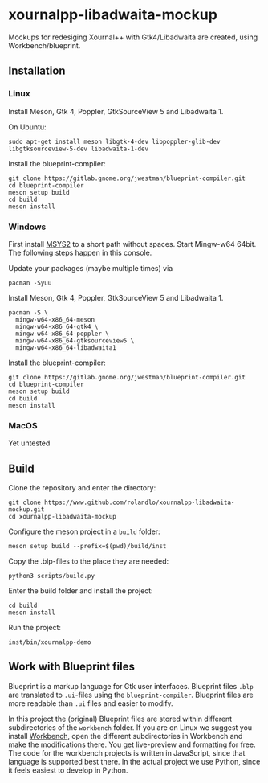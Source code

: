 # xournalpp-libadwaita-mockup
Mockups for redesiging Xournal++ with Gtk4/Libadwaita are created, using Workbench/blueprint.


## Installation

### Linux

Install Meson, Gtk 4, Poppler, GtkSourceView 5 and Libadwaita 1. 

On Ubuntu:
```term
sudo apt-get install meson libgtk-4-dev libpoppler-glib-dev libgtksourceview-5-dev libadwaita-1-dev
```

Install the blueprint-compiler:

```term
git clone https://gitlab.gnome.org/jwestman/blueprint-compiler.git
cd blueprint-compiler
meson setup build
cd build
meson install
```

### Windows

First install [MSYS2](https://www.msys2.org/) to a short path without spaces.
Start Mingw-w64 64bit. The following steps happen in this console.

Update your packages (maybe multiple times) via 
```term
pacman -Syuu
```

Install Meson, Gtk 4, Poppler, GtkSourceView 5 and Libadwaita 1.

```term
pacman -S \
  mingw-w64-x86_64-meson
  mingw-w64-x86_64-gtk4 \
  mingw-w64-x86_64-poppler \
  mingw-w64-x86_64-gtksourceview5 \
  mingw-w64-x86_64-libadwaita1
```

Install the blueprint-compiler:

```term
git clone https://gitlab.gnome.org/jwestman/blueprint-compiler.git
cd blueprint-compiler
meson setup build
cd build
meson install
```

### MacOS

Yet untested

## Build

Clone the repository and enter the directory:

```term
git clone https://www.github.com/rolandlo/xournalpp-libadwaita-mockup.git
cd xournalpp-libadwaita-mockup
```

Configure the meson project in a `build` folder:

```
meson setup build --prefix=$(pwd)/build/inst
```

Copy the .blp-files to the place they are needed:

```term
python3 scripts/build.py
```

Enter the build folder and install the project:

```term
cd build
meson install
```

Run the project:

```term
inst/bin/xournalpp-demo
```

## Work with Blueprint files

Blueprint is a markup language for Gtk user interfaces. Blueprint files `.blp` are translated to `.ui`-files using the `blueprint-compiler`. Blueprint files are more readable than `.ui` files and easier to modify.

In this project the (original) Blueprint files are stored within different subdirectories of the `workbench` folder.
If you are on Linux we suggest you install [Workbench](https://flathub.org/apps/re.sonny.Workbench), open the different subdirectories in Workbench and make the modifications there. You get live-preview and formatting for free.
The code for the workbench projects is written in JavaScript, since that language
is supported best there. 
In the actual project we use Python, since
it feels easiest to develop in Python.
